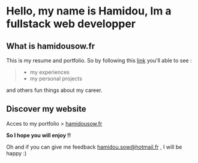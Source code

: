 # Hello, my name is Hamidou, Im a fullstack web developper

## What is hamidousow.fr
This is my resume and portfolio. 
So by following this [link](https://hamidousow.fr/) you'll able to see :
> - my experiences
> - my personal projects

and others fun things about my career.

## Discover my website
Acces to my portfolio > [hamidousow.fr](https://hamidousow.fr/)

**So I hope you will enjoy !!**

Oh and if you can give me feedback <hamidou.sow@hotmail.fr> , I will be happy :) 
